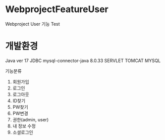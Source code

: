 # WebprojectFeatureUser
Webproject User 기능 Test

# 개발환경
Java ver 17 
JDBC mysql-connector-java 8.0.33
SERVLET 
TOMCAT 
MYSQL 

기능분류
1. 회원가입
2. 로그인
3. 로그아웃
4. ID찾기
5. PW찾기
4. PW변경
5. 권한(admin, user)
6. 내 정보 수정
7. 소셜로그인


